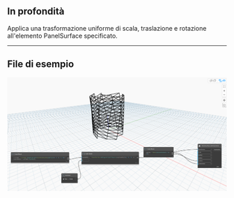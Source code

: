 ## In profondità
Applica una trasformazione uniforme di scala, traslazione e rotazione all&apos;elemento PanelSurface specificato.
___
## File di esempio

![SetTransform](./Autodesk.DesignScript.Geometry.PanelSurface.SetTransform_img.jpg)
